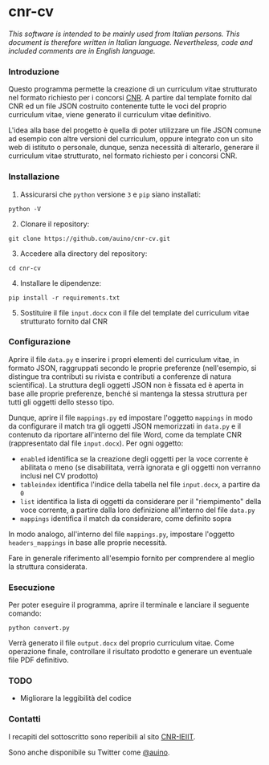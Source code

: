 # cnr-cv

*This software is intended to be mainly used from Italian persons. This document is therefore written in Italian language. Nevertheless, code and included comments are in English language.*

### Introduzione ###

Questo programma permette la creazione di un curriculum vitae strutturato nel formato richiesto per i concorsi [CNR](http://www.cnr.it).
A partire dal template fornito dal CNR ed un file JSON costruito contenente tutte le voci del proprio curriculum vitae, viene generato il curriculum vitae definitivo.

L'idea alla base del progetto è quella di poter utilizzare un file JSON comune ad esempio con altre versioni del curriculum, oppure integrato con un sito web di istituto o personale, dunque, senza necessità di alterarlo, generare il curriculum vitae strutturato, nel formato richiesto per i concorsi CNR.

### Installazione ###

1. Assicurarsi che `python` versione `3` e `pip` siano installati:
```
python -V
```
2. Clonare il repository:
```
git clone https://github.com/auino/cnr-cv.git
```
3. Accedere alla directory del repository:
```
cd cnr-cv
```
4. Installare le dipendenze:
```
pip install -r requirements.txt
```
5. Sostituire il file `input.docx` con il file del template del curriculum vitae strutturato fornito dal CNR

### Configurazione ###

Aprire il file `data.py` e inserire i propri elementi del curriculum vitae, in formato JSON, raggruppati secondo le proprie preferenze (nell'esempio, si distingue tra contributi su rivista e contributi a conferenze di natura scientifica).
La struttura degli oggetti JSON non è fissata ed è aperta in base alle proprie preferenze, benché si mantenga la stessa struttura per tutti gli oggetti dello stesso tipo.

Dunque, aprire il file `mappings.py` ed impostare l'oggetto `mappings` in modo da configurare il match tra gli oggetti JSON memorizzati in `data.py` e il contenuto da riportare all'interno del file Word, come da template CNR (rappresentato dal file `input.docx`).
Per ogni oggetto:
* `enabled` identifica se la creazione degli oggetti per la voce corrente è abilitata o meno (se disabilitata, verrà ignorata e gli oggetti non verranno inclusi nel CV prodotto)
* `tableindex` identifica l'indice della tabella nel file `input.docx`, a partire da `0`
* `list` identifica la lista di oggetti da considerare per il "riempimento" della voce corrente, a partire dalla loro definizione all'interno del file `data.py`
* `mappings` identifica il match da considerare, come definito sopra

In modo analogo, all'interno del file `mappings.py`, impostare l'oggetto `headers_mappings` in base alle proprie necessità.

Fare in generale riferimento all'esempio fornito per comprendere al meglio la struttura considerata.

### Esecuzione ###

Per poter eseguire il programma, aprire il terminale e lanciare il seguente comando:
```
python convert.py
```

Verrà generato il file `output.docx` del proprio curriculum vitae.
Come operazione finale, controllare il risultato prodotto e generare un eventuale file PDF definitivo.

### TODO ###

* Migliorare la leggibilità del codice

### Contatti ###

I recapiti del sottoscritto sono reperibili al sito [CNR-IEIIT](http://ieiit.cnr.it).

Sono anche disponibile su Twitter come [@auino](https://twitter.com/auino).
